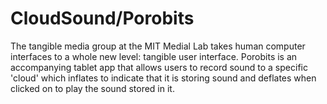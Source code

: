 # CloudSound/Porobits
The tangible media group at the MIT Medial Lab takes human computer interfaces to a whole new level: tangible user interface. Porobits is an accompanying tablet app that allows users to record sound to a specific 'cloud' which inflates to indicate that it is storing sound and deflates when clicked on to play the sound stored in it.
